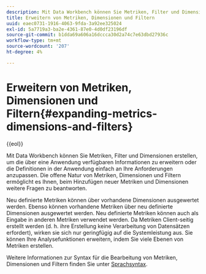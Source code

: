 ```yaml
---
description: Mit Data Workbench können Sie Metriken, Filter und Dimensionen erstellen, um die über eine Anwendung verfügbaren Informationen zu erweitern oder die Definitionen in der Anwendung einfach an Ihre Anforderungen anzupassen. Die offene Natur von Metriken, Dimensionen und Filtern ermöglicht es Ihnen, beim Hinzufügen neuer Metriken und Dimensionen weitere Fragen zu beantworten.
title: Erweitern von Metriken, Dimensionen und Filtern
uuid: eaec0731-1916-4063-9fda-3a92ee325024
exl-id: 5a7719a3-ba2e-4361-87e0-4d0df23196df
source-git-commit: b1dda69a606a16dccca30d2a74c7e63dbd27936c
workflow-type: tm+mt
source-wordcount: '207'
ht-degree: 4%

---
```


# Erweitern von Metriken, Dimensionen und Filtern{#expanding-metrics-dimensions-and-filters}

{{eol}}

Mit Data Workbench können Sie Metriken, Filter und Dimensionen erstellen, um die über eine Anwendung verfügbaren Informationen zu erweitern oder die Definitionen in der Anwendung einfach an Ihre Anforderungen anzupassen. Die offene Natur von Metriken, Dimensionen und Filtern ermöglicht es Ihnen, beim Hinzufügen neuer Metriken und Dimensionen weitere Fragen zu beantworten.

Neu definierte Metriken können über vorhandene Dimensionen ausgewertet werden. Ebenso können vorhandene Metriken über neu definierte Dimensionen ausgewertet werden. Neu definierte Metriken können auch als Eingabe in anderen Metriken verwendet werden. Da Metriken Client-seitig erstellt werden (d. h. ihre Erstellung keine Verarbeitung von Datensätzen erfordert), wirken sie sich nur geringfügig auf die Systemleistung aus. Sie können Ihre Analysefunktionen erweitern, indem Sie viele Ebenen von Metriken erstellen.

Weitere Informationen zur Syntax für die Bearbeitung von Metriken, Dimensionen und Filtern finden Sie unter [Sprachsyntax](https://experienceleague.adobe.com/docs/data-workbench/using/client/qry-lang-syntx/c-qry-lang-syntx.html).
